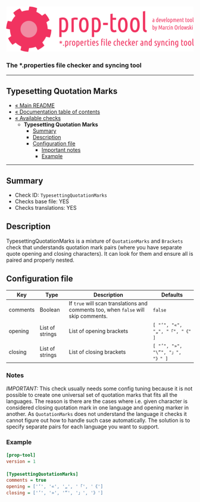 ![prop-tool logo](../../artwork/prop-tool-logo.png)

### The *.properties file checker and syncing tool ###

---

## Typesetting Quotation Marks ##

* [« Main README](../../README.md)
* [« Documentation table of contents](../README.md)
* [« Available checks](README.md)
  * **Typesetting Quotation Marks**
    * [Summary](#summary)
    * [Description](#description)
    * [Configuration file](#configuration-file)
      * [Important notes](#notes)
      * [Example](#example)

---

## Summary ##

* Check ID: `TypesettingQuotationMarks`
* Checks base file: YES
* Checks translations: YES

## Description ##

TypesettingQuotationMarks is a mixture of `QuotationMarks` and `Brackets` check that understands quotation mark pairs
(where you have separate quote opening and closing characters). It can look for them and ensure all is paired and properly nested.

## Configuration file ##

| Key      | Type      | Description | Defaults |
|----------|-----------|-------------|----------|
| comments | Boolean         | If `true` will scan translations and comments too, when `false` will skip comments. | `false` |
| opening  | List of strings | List of opening brackets | ``[ "‘", "«", "„", "「", "《" ]``  |
| closing  | List of strings | List of closing brackets | ``[ "’", "»", "\“", "」", "》" ]`` |

### Notes ###

*IMPORTANT:* This check usually needs some config tuning because it is not possible to create one universal set of quotation marks
that fits all the languages. The reason is there are the cases where i.e. given character is considered closing quotation mark
in one language and opening marker in another. As `QuotationMarks` does not understand the language it checks it cannot figure
out how to handle such case automatically. The solution is to specify separate pairs for each language you want to support.

### Example ###

```ini
[prop-tool]
version = 1

[TypesettingQuotationMarks]
comments = true
opening = ['‘', '«', '„', '「', '《']
closing = ['’', '»', '“', '」', '》']
```
